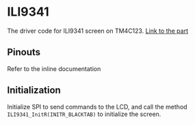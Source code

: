 # ILI9341
The driver code for ILI9341 screen on TM4C123. [Link to the part](https://www.amazon.com/HiLetgo-240X320-Resolution-Display-ILI9341/dp/B073R7BH1B/ref=sr_1_1_sspa?dchild=1&keywords=ili9341&qid=1588215738&sr=8-1-spons&psc=1&spLa=ZW5jcnlwdGVkUXVhbGlmaWVyPUExQVBWNlBVT0VBTENJJmVuY3J5cHRlZElkPUEwNjAzMTk3MkI2RlFDSVVZRDRXSCZlbmNyeXB0ZWRBZElkPUExMDM2MTY1TEdQM1o4NjlKOUc2JndpZGdldE5hbWU9c3BfYXRmJmFjdGlvbj1jbGlja1JlZGlyZWN0JmRvTm90TG9nQ2xpY2s9dHJ1ZQ==)

## Pinouts
Refer to the inline documentation

## Initialization
Initialize SPI to send commands to the LCD, and call the method `ILI9341_InitR(INITR_BLACKTAB)` to initialize the screen.